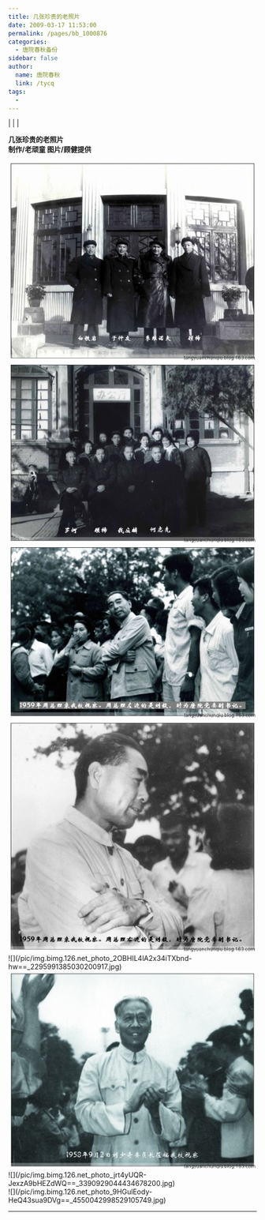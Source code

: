 ```yaml
---
title: 几张珍贵的老照片
date: 2009-03-17 11:53:00
permalink: /pages/bb_1000876
categories: 
  - 唐院春秋备份
sidebar: false
author: 
  name: 唐院春秋
  link: /tycq
tags: 
  - 
---
```


|  |  |

**几张珍贵的老照片  
制作/老顽童 图片/顾健提供**  
  
![](/pic/img.bimg.126.net_photo_geNm24S3G87HCs6kxbn0EA==_4550042998529105757.jpg)  
![](/pic/img.bimg.126.net_photo_ONawseD3mRcufcME_jW6Ag==_4266034747028107721.jpg)  
![](/pic/img.bimg.126.net_photo_pl9ow4WLzo7d0jdGxl_WvA==_4550042998529105745.jpg)  
![](/pic/img.bimg.126.net_photo_gGCkOijqGv5xg_LawnfVuA==_4550042998529105771.jpg)  
![](/pic/img.bimg.126.net_photo_2OBHIL4lA2x34iTXbnd-
hw==_2295991385030200917.jpg)  
![](/pic/img.bimg.126.net_photo_lhLfbBMZy67XTKdra7zwxQ==_2295991385030200926.jpg)  
![](/pic/img.bimg.126.net_photo_jrt4yUQR-
JexzA9bHEZdWQ==_3390929044434678200.jpg)  
![](/pic/img.bimg.126.net_photo_9HGulEody-
HeQ43sua9DVg==_4550042998529105749.jpg)  
  
  
---